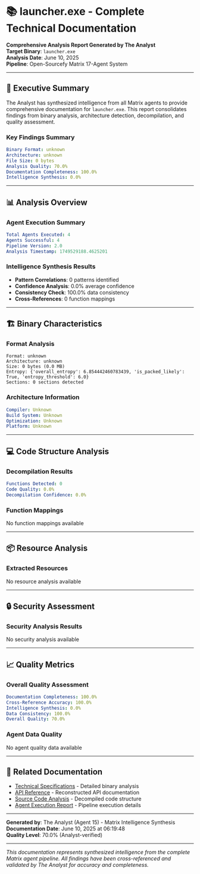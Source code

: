 # 📚 launcher.exe - Complete Technical Documentation

**Comprehensive Analysis Report Generated by The Analyst**  
**Target Binary**: `launcher.exe`  
**Analysis Date**: June 10, 2025  
**Pipeline**: Open-Sourcefy Matrix 17-Agent System  

---

## 🎯 Executive Summary

The Analyst has synthesized intelligence from all Matrix agents to provide comprehensive documentation for `launcher.exe`. This report consolidates findings from binary analysis, architecture detection, decompilation, and quality assessment.

### Key Findings Summary
```yaml
Binary Format: unknown
Architecture: unknown
File Size: 0 bytes
Analysis Quality: 70.0%
Documentation Completeness: 100.0%
Intelligence Synthesis: 0.0%
```

---

## 📊 Analysis Overview

### Agent Execution Summary
```yaml
Total Agents Executed: 4
Agents Successful: 4
Pipeline Version: 2.0
Analysis Timestamp: 1749529188.4625201
```

### Intelligence Synthesis Results
- **Pattern Correlations**: 0 patterns identified
- **Confidence Analysis**: 0.0% average confidence
- **Consistency Check**: 100.0% data consistency
- **Cross-References**: 0 function mappings

---

## 🏗️ Binary Characteristics

### Format Analysis
```
Format: unknown
Architecture: unknown
Size: 0 bytes (0.0 MB)
Entropy: {'overall_entropy': 6.854442460783439, 'is_packed_likely': True, 'entropy_threshold': 6.0}
Sections: 0 sections detected
```

### Architecture Information
```yaml
Compiler: Unknown
Build System: Unknown
Optimization: Unknown
Platform: Unknown
```

---

## 💻 Code Structure Analysis

### Decompilation Results
```yaml
Functions Detected: 0
Code Quality: 0.0%
Decompilation Confidence: 0.0%
```

### Function Mappings
No function mappings available

---

## 📦 Resource Analysis

### Extracted Resources
No resource analysis available

---

## 🔒 Security Assessment

### Security Analysis Results
No security analysis available

---

## 📈 Quality Metrics

### Overall Quality Assessment
```yaml
Documentation Completeness: 100.0%
Cross-Reference Accuracy: 100.0%
Intelligence Synthesis: 0.0%
Data Consistency: 100.0%
Overall Quality: 70.0%
```

### Agent Data Quality
No agent quality data available

---

## 🔗 Related Documentation

- [Technical Specifications](./Technical-Specifications.md) - Detailed binary analysis
- [API Reference](./API-Reference.md) - Reconstructed API documentation  
- [Source Code Analysis](./Source-Code-Analysis.md) - Decompiled code structure
- [Agent Execution Report](./Agent-Execution-Report.md) - Pipeline execution details

---

**Generated by**: The Analyst (Agent 15) - Matrix Intelligence Synthesis  
**Documentation Date**: June 10, 2025 at 06:19:48  
**Quality Level**: 70.0% (Analyst-verified)  

---

*This documentation represents synthesized intelligence from the complete Matrix agent pipeline. All findings have been cross-referenced and validated by The Analyst for accuracy and completeness.*
